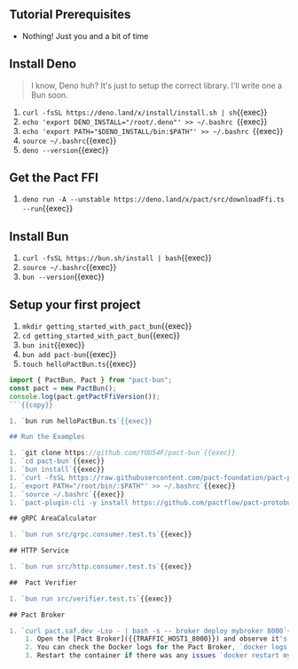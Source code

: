 ## Tutorial Prerequisites

- Nothing! Just you and a bit of time

## Install Deno

> I know, Deno huh? It's just to setup the correct library. I'll write one a Bun soon.

1. `curl -fsSL https://deno.land/x/install/install.sh | sh`{{exec}}
1. `echo 'export DENO_INSTALL="/root/.deno"' >> ~/.bashrc `{{exec}}
1. `echo 'export PATH="$DENO_INSTALL/bin:$PATH"' >> ~/.bashrc `{{exec}}
1. `source ~/.bashrc`{{exec}}
1. `deno --version`{{exec}}

## Get the Pact FFI

1. `deno run -A --unstable https://deno.land/x/pact/src/downloadFfi.ts --run`{{exec}}

## Install Bun


1. `curl -fsSL https://bun.sh/install | bash`{{exec}}
2. `source ~/.bashrc`{{exec}}
3. `bun --version`{{exec}}


## Setup your first project

1. `mkdir getting_started_with_pact_bun`{{exec}}
1. `cd getting_started_with_pact_bun`{{exec}}
1. `bun init`{{exec}}
1. `bun add pact-bun`{{exec}}
1. `touch helloPactBun.ts`{{exec}}

```ts
import { PactBun, Pact } from "pact-bun";
const pact = new PactBun();
console.log(pact.getPactFfiVersion());
```{{copy}}

1. `bun run helloPactBun.ts`{{exec}}

## Run the Examples

1. `git clone https://github.com/YOU54F/pact-bun`{{exec}}
1. `cd pact-bun`{{exec}}
1. `bun install`{{exec}}
1. `curl -fsSL https://raw.githubusercontent.com/pact-foundation/pact-plugins/main/scripts/install-plugin-cli.sh | bash`{{exec}}
1. `export PATH="/root/bin/:$PATH"' >> ~/.bashrc`{{exec}}
1. `source ~/.bashrc`{{exec}}
1. `pact-plugin-cli -y install https://github.com/pactflow/pact-protobuf-plugin/releases/latest`{{exec}}

## gRPC AreaCalculator

1. `bun run src/grpc.consumer.test.ts`{{exec}}

## HTTP Service

1. `bun run src/http.consumer.test.ts`{{exec}}

##  Pact Verifier

1. `bun run src/verifier.test.ts`{{exec}}

## Pact Broker

1. `curl pact.saf.dev -Lso - | bash -s -- broker deploy mybroker 8000`{{exec}}
    1. Open the [Pact Broker]({{TRAFFIC_HOST1_8000}}) and observe it's contents.
    2. You can check the Docker logs for the Pact Broker, `docker logs mybroker_pact_broker_1`{{exec}}
    3. Restart the container if there was any issues `docker restart mybroker_pact_broker_1`{{exec}}
